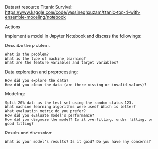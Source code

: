 Dataset resource
    Titanic Survival: https://www.kaggle.com/code/yassineghouzam/titanic-top-4-with-ensemble-modeling/notebook

Actions

Implement a model in Jupyter Notebook and discuss the followings:

Describe the problem:

    What is the problem?
    What is the type of machine learning?
    What are the feature variables and target variables?

Data exploration and preprocessing:

    How did you explore the data?
    How did you clean the data (are there missing or invalid values)?

Modeling:

    Split 20% data as the test set using the random status 123.
    What machine learning algorithms were used? Which is better?
    What evaluation metric do you prefer?
    How did you evaluate model's performance?
    How did you diagnose the model? Is it overfitting, under fitting, or good fitting?

Results and discussion:

    What is your model's results? Is it good? Do you have any concerns?
